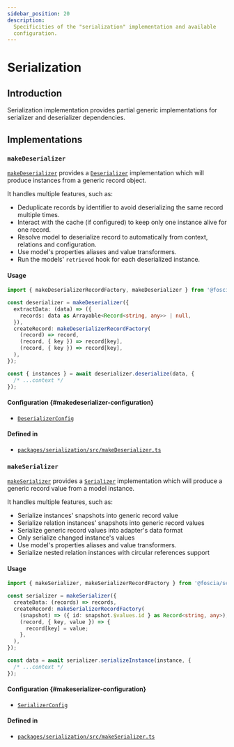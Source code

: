 ```yaml
---
sidebar_position: 20
description:
  Specificities of the "serialization" implementation and available
  configuration.
---
```


# Serialization

## Introduction

Serialization implementation provides partial generic implementations
for serializer and deserializer dependencies.

## Implementations

### `makeDeserializer`

[`makeDeserializer`](/docs/api/@foscia/serialization/functions/makeDeserializer)
provides a [`Deserializer`](/docs/api/@foscia/core/type-aliases/Deserializer)
implementation which will produce instances from a generic record object.

It handles multiple features, such as:

- Deduplicate records by identifier to avoid deserializing the same record
  multiple times.
- Interact with the cache (if configured) to keep only one instance alive for
  one record.
- Resolve model to deserialize record to automatically from context, relations
  and configuration.
- Use model's properties aliases and value transformers.
- Run the models' `retrieved` hook for each deserialized instance.

#### Usage

```typescript
import { makeDeserializerRecordFactory, makeDeserializer } from '@foscia/serialization';

const deserializer = makeDeserializer({
  extractData: (data) => ({
    records: data as Arrayable<Record<string, any>> | null,
  }),
  createRecord: makeDeserializerRecordFactory(
    (record) => record,
    (record, { key }) => record[key],
    (record, { key }) => record[key],
  ),
});

const { instances } = await deserializer.deserialize(data, {
  /* ...context */
});
```

#### Configuration {#makedeserializer-configuration}

- [`DeserializerConfig`](/docs/api/@foscia/serialization/type-aliases/DeserializerConfig)

#### Defined in

- [`packages/serialization/src/makeDeserializer.ts`](https://github.com/foscia-dev/foscia/blob/main/packages/serialization/src/makeDeserializer.ts)

### `makeSerializer`

[`makeSerializer`](/docs/api/@foscia/serialization/functions/makeSerializer)
provides a [`Serializer`](/docs/api/@foscia/core/type-aliases/Serializer)
implementation which will produce a generic record value from a model instance.

It handles multiple features, such as:

- Serialize instances' snapshots into generic record value
- Serialize relation instances' snapshots into generic record values
- Serialize generic record values into adapter's data format
- Only serialize changed instance's values
- Use model's properties aliases and value transformers.
- Serialize nested relation instances with circular references support

#### Usage

```typescript
import { makeSerializer, makeSerializerRecordFactory } from '@foscia/serialization';

const serializer = makeSerializer({
  createData: (records) => records,
  createRecord: makeSerializerRecordFactory(
    (snapshot) => ({ id: snapshot.$values.id } as Record<string, any>),
    (record, { key, value }) => {
      record[key] = value;
    },
  ),
});

const data = await serializer.serializeInstance(instance, {
  /* ...context */
});
```

#### Configuration {#makeserializer-configuration}

- [`SerializerConfig`](/docs/api/@foscia/serialization/type-aliases/SerializerConfig)

#### Defined in

- [`packages/serialization/src/makeSerializer.ts`](https://github.com/foscia-dev/foscia/blob/main/packages/serialization/src/makeSerializer.ts)
